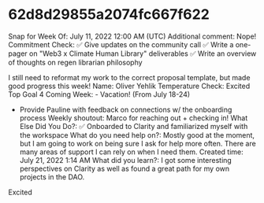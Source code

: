 # 62d8d29855a2074fc667f622

Snap for Week Of: July 11, 2022 12:00 AM (UTC)
Additional comment: Nope!
Commitment Check: ✅ Give updates on the community call
✅ Write a one-pager on "Web3 x Climate Human Library" deliverables
✅ Write an overview of thoughts on regen librarian philosophy

I still need to reformat my work to the correct proposal template, but made good progress this week!
Name: Oliver Yehlik
Temperature Check: Excited
Top Goal 4 Coming Week: - Vacation! (From July 18-24)
- Provide Pauline with feedback on connections w/ the onboarding process
Weekly shoutout: Marco for reaching out + checking in!
What Else Did You Do?: ✅ Onboarded to Clarity and familiarized myself with the workspace
What do you need help on?: Mostly good at the moment, but I am going to work on being sure I ask for help more often. There are many areas of support I can rely on when I need them.
Created time: July 21, 2022 1:14 AM
What did you learn?: I got some interesting perspectives on Clarity as well as found a great path for my own projects in the DAO.

Excited